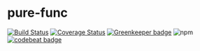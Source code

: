 # pure-func

[![Build Status](https://travis-ci.org/sqlwwx/pure-func.svg?branch=master)](https://travis-ci.org/sqlwwx/pure-func) 
[![Coverage Status](https://coveralls.io/repos/github/sqlwwx/pure-func/badge.svg?branch=master)](https://coveralls.io/github/sqlwwx/pure-func?branch=master)
[![Greenkeeper badge](https://badges.greenkeeper.io/sqlwwx/pure-func.svg)](https://greenkeeper.io/)
![npm](https://img.shields.io/npm/dt/pure-func.svg)
[![codebeat badge](https://codebeat.co/badges/2a9e4c05-9dab-4c8d-8b56-dc489041695b)](https://codebeat.co/projects/github-com-sqlwwx-pure-func-master)
